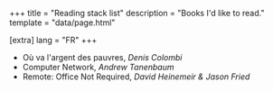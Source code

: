 +++
title = "Reading stack list"
description = "Books I'd like to read."
template = "data/page.html"

[extra]
lang = "FR"
+++

* Où va l'argent des pauvres, *Denis Colombi*
* Computer Network, *Andrew Tanenbaum*
* Remote: Office Not Required, *David Heinemeir & Jason Fried*

